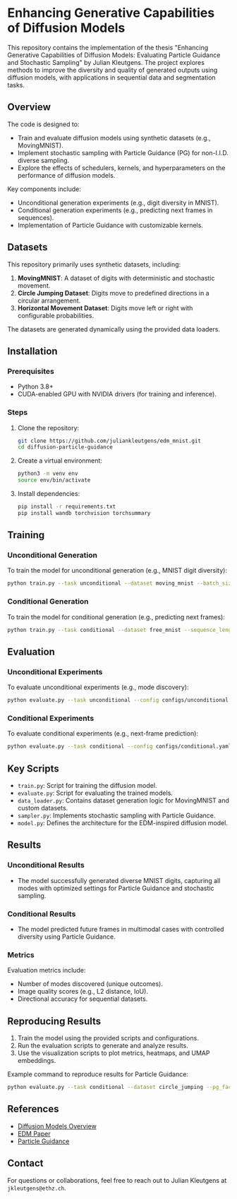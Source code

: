 # Enhancing Generative Capabilities of Diffusion Models

This repository contains the implementation of the thesis "Enhancing Generative Capabilities of Diffusion Models: Evaluating Particle Guidance and Stochastic Sampling" by Julian Kleutgens. The project explores methods to improve the diversity and quality of generated outputs using diffusion models, with applications in sequential data and segmentation tasks.

## Overview

The code is designed to:
- Train and evaluate diffusion models using synthetic datasets (e.g., MovingMNIST).
- Implement stochastic sampling with Particle Guidance (PG) for non-I.I.D. diverse sampling.
- Explore the effects of schedulers, kernels, and hyperparameters on the performance of diffusion models.

Key components include:
- Unconditional generation experiments (e.g., digit diversity in MNIST).
- Conditional generation experiments (e.g., predicting next frames in sequences).
- Implementation of Particle Guidance with customizable kernels.

## Datasets

This repository primarily uses synthetic datasets, including:
1. **MovingMNIST**: A dataset of digits with deterministic and stochastic movement.
2. **Circle Jumping Dataset**: Digits move to predefined directions in a circular arrangement.
3. **Horizontal Movement Dataset**: Digits move left or right with configurable probabilities.

The datasets are generated dynamically using the provided data loaders.

## Installation

### Prerequisites
- Python 3.8+
- CUDA-enabled GPU with NVIDIA drivers (for training and inference).

### Steps
1. Clone the repository:
   ```bash
   git clone https://github.com/juliankleutgens/edm_mnist.git
   cd diffusion-particle-guidance
   ```
2. Create a virtual environment:
   ```bash
   python3 -m venv env
   source env/bin/activate
   ```
3. Install dependencies:
   ```bash
   pip install -r requirements.txt
   pip install wandb torchvision torchsummary
   ```

## Training

### Unconditional Generation
To train the model for unconditional generation (e.g., MNIST digit diversity):
```bash
python train.py --task unconditional --dataset moving_mnist --batch_size 512 --epochs 20
```

### Conditional Generation
To train the model for conditional generation (e.g., predicting next frames):
```bash
python train.py --task conditional --dataset free_mnist --sequence_length 16 --batch_size 512 --epochs 22
```

## Evaluation

### Unconditional Experiments
To evaluate unconditional experiments (e.g., mode discovery):
```bash
python evaluate.py --task unconditional --config configs/unconditional.yaml
```

### Conditional Experiments
To evaluate conditional experiments (e.g., next-frame prediction):
```bash
python evaluate.py --task conditional --config configs/conditional.yaml
```

## Key Scripts

- `train.py`: Script for training the diffusion model.
- `evaluate.py`: Script for evaluating the trained models.
- `data_loader.py`: Contains dataset generation logic for MovingMNIST and custom datasets.
- `sampler.py`: Implements stochastic sampling with Particle Guidance.
- `model.py`: Defines the architecture for the EDM-inspired diffusion model.

## Results

### Unconditional Results
- The model successfully generated diverse MNIST digits, capturing all modes with optimized settings for Particle Guidance and stochastic sampling.

### Conditional Results
- The model predicted future frames in multimodal cases with controlled diversity using Particle Guidance.

### Metrics
Evaluation metrics include:
- Number of modes discovered (unique outcomes).
- Image quality scores (e.g., L2 distance, IoU).
- Directional accuracy for sequential datasets.

## Reproducing Results

1. Train the model using the provided scripts and configurations.
2. Run the evaluation scripts to generate and analyze results.
3. Use the visualization scripts to plot metrics, heatmaps, and UMAP embeddings.

Example command to reproduce results for Particle Guidance:
```bash
python evaluate.py --task conditional --dataset circle_jumping --pg_factor 1.7 --batch_size 8
```

## References
- [Diffusion Models Overview](https://arxiv.org/abs/2105.05233)
- [EDM Paper](https://arxiv.org/abs/2205.11487)
- [Particle Guidance](https://arxiv.org/abs/2301.10215)

## Contact
For questions or collaborations, feel free to reach out to Julian Kleutgens at `jkleutgens@ethz.ch`.
